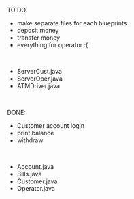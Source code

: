 TO DO:

-  make separate files for each blueprints
-  deposit money
-  transfer money
-  everything for operator :(
<br/>

-  ServerCust.java
-  ServerOper.java
-  ATMDriver.java



<br/>

DONE:
-  Customer account login
-  print balance
-  withdraw
<br/>

-  Account.java
-  Bills.java
-  Customer.java
-  Operator.java
